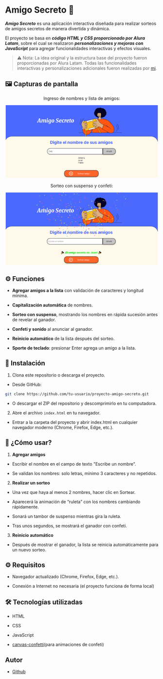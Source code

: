 # Amigo Secreto 🎉

***Amigo Secreto*** es una aplicación interactiva diseñada para realizar sorteos de amigos secretos de manera divertida y dinámica.

El proyecto se basa en ***código HTML y CSS proporcionado por Alura Latam***, sobre el cual se realizaron ***personalizaciones y mejoras con JavaScript*** para agregar funcionalidades interactivas y efectos visuales.

>⚠️ Nota: La idea original y la estructura base del proyecto fueron proporcionadas por Alura Latam. Todas las funcionalidades interactivas y personalizaciones adicionales fueron realizadas por [mi](https://github.com/Piojo13).

## 🖼 Capturas de pantalla

<div align="center">

Ingreso de nombres y lista de amigos:

<img src="assets/screenshots/screenshot1.png" alt="Screenshot de lista" width="500">

Sorteo con suspenso y confeti:

<img src="assets/screenshots/screenshot2.png" alt="Screenshot de sorteo" width="500">

</div>

## ⚙️ Funciones
- **Agregar amigos a la lista** con validación de caracteres y longitud mínima.

- **Capitalización automática** de nombres.

- **Sorteo con suspenso**, mostrando los nombres en rápida sucesión antes de revelar al ganador.

- **Confeti y sonido** al anunciar al ganador.

- **Reinicio automático** de la lista después del sorteo.

- **Sporte de teclado**: presionar Enter agrega un amigo a la lista.

## 🚀 Instalación
1. Clona este repositorio o descarga el proyecto.
- Desde GitHub:
```bash
git clone https://github.com/tu-usuario/proyecto-amigo-secreto.git
```
- O descargar el ZIP del repositorio y descomprimirlo en tu computadora.

2. Abre el archivo `index.html` en tu navegador.
- Entrar a la carpeta del proyecto y abrir index.html en cualquier navegador moderno (Chrome, Firefox, Edge, etc.).

## 📌 ¿Cómo usar?
1. **Agregar amigos**

- Escribir el nombre en el campo de texto "Escribe un nombre".

- Se validan los nombres: solo letras, mínimo 3 caracteres y no repetidos.

2. **Realizar un sorteo**

- Una vez que haya al menos 2 nombres, hacer clic en Sortear.

- Aparecerá la animación de “ruleta” con los nombres cambiando rápidamente.

- Sonará un tambor de suspenso mientras gira la ruleta.

- Tras unos segundos, se mostrará el ganador con confeti.

3. **Reinicio automático**

- Después de mostrar el ganador, la lista se reinicia automáticamente para un nuevo sorteo.

## ⚙️ Requisitos
- Navegador actualizado (Chrome, Firefox, Edge, etc.).

- Conexión a Internet no necesaria (el proyecto funciona de forma local)

## 🛠 Tecnologías utilizadas

- HTML

- CSS

- JavaScript

- [canvas-confetti](https://www.npmjs.com/package/canvas-confetti)(para animaciones de confeti)

## Autor
- [Github](https://github.com/Piojo13)
